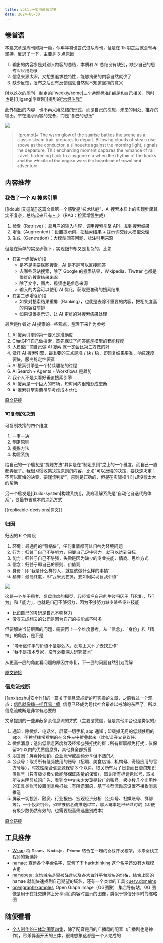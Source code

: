 ```yaml
---
title: vol1.一切创造皆混搭
date: 2024-06-30
---
```


## 卷首语

本篇文章是周刊的第一篇，今年年初也尝试过写周刊，但是在 15 期之后就没有再坚持，反思了一下，主要是 3 点原因

1. 输出的内容多是对别人内容的总结，本质和 AI 总结没有缺别，缺少自己的思考和应用场景
2. 信息来源太窄，又想要追求独特性，能够摘录的内容自然就少了
3. 缺少反馈，发布之后没有反馈信息自然就不知道坚持的意义

所以这次的周刊，制定的[[weekly/home|三个选题标准]]都是和自己相关，同时也是[[lijigang|李继刚]]提到的[“六经注我”](https://web.okjike.com/originalPost/6639fc6fa922aa28d0faff72)

此外输出的内容，也不再采用总结的形式，而是自己的感想、未来的用处、推荐的理由，不在追求内容的完备，而是“自己的想法”

![](https://notesimgs.oss-cn-shanghai.aliyuncs.com/img/202406291016462.jpg)

> [!prompt]+
> The warm glow of the sunrise bathes the scene as a classic steam train prepares to depart. Billowing clouds of steam rise above as the conductor, a silhouette against the morning light, signals the departure. This enchanting moment captures the romance of rail travel, harkening back to a bygone era when the rhythm of the tracks and the whistle of the engine were the heartbeat of travel and adventure.

## 内容推荐

### 我做了一个 AI 搜索引擎

[[idoubi|艾逗笔]]这篇文章第一个感受是“技术祛魅”，AI 搜索本质上的实现步骤其实不复杂，总结起来只有三步（RAG：检索增强生成）

1. 检索（Retrieve）：拿用户的输入内容，调用搜索引擎 API，拿到搜索结果
2. 增强（Augmented）：设置提示词，把检索结果 + 提示词交给大模型处理
3. 生成（Generation）：大模型回答问题，标注引用来源

但是在简单的实现步骤下，实现细节却又是复杂的，比如

- 在第一步搜索阶段
  - 是不是需要联网搜索，AI 是不是可以直接回答
  - 去哪些网站搜索，除了 Google 的搜索结果，Wikipedia、Tiwtter 也都是很好的搜索结果来源
  - 除了文字，图片、视频也是信息来源
  - 输入的内容可以使用 AI 优化，获取更准确的搜索结果
- 在第二步增强阶段
  - 如果对搜索结果重排（Ranking），也就是去除不重要的内容，把相关度高的内容往前排
  - 如果设置提示词，让 AI 更好的对搜索结果处理

最后是作者对 AI 搜索的一些观点，整理下来作为参考

1. AI 搜索引擎的第一要义是准确度
2. ChatGPT自己做搜索，首先保证了问答底座模型的智能程度
3. 大模型厂商自己做 AI 搜索 就一定会比第三方做的好
4. 做好 AI 搜索引擎，最重要的三点是准 / 快 / 稳，即回复结果要准，响应速度要快，服务稳定性要高
5. AI 搜索引擎是一个持续雕花的过程
6. AI Search + Agents + Workflows 是趋势
7. 我个人不是太看好垂直搜索引擎
8. AI 搜索是一个巨大的市场，短时间内很难形成垄断
9. AI 搜索引擎需要尽早考虑成本优化

[原文链接](https://idoubi.cc/posts/ai-search-engine/)

### 可复制的决策

可复制决策的四个维度

1. 一事一决
2. 制定原则
3. 提炼方法
4. 构建系统

给自己的一个启发是“提炼方法”其实是在“制定原则”之上的一个维度，而自己一直都弄反了。我很习惯收集决策原则的内容，比如“可以反悔的决策，要快速决定；不可以反悔的决策，要谨慎判断”，原则是正确的，但是在实际操作时却没有太大的帮助

另一个启发是[[build-system|构建系统]]，我的理解系统是“自动化自迭代的体系”，是最节省成本的决策方式

[[replicable-decisions|原文]]

### 归因

归因的 6 个阶段

1. 环境：最通用的“背锅侠”，任何事情都可以归咎为环境问题
2. 行为：归咎于自己不够努力，只要自己足够努力，就可以达到目标
3. 能力：归咎于自己不够强，失败是因为缺少的专业技能、情商、思维方式
4. 信念：归咎于即自己的原则、价值观
5. 身份：即“我是什么样的人，就应该做什么样的事情”
6. 精神：最高维度，即“我来到世界，要如何实现自我价值”

![](https://notesimgs.oss-cn-shanghai.aliyuncs.com/img/202406300804472.webp)

这是一个关于思考、复盘维度的模型，我经常把自己的失败归因于「环境」、「行为」和「能力」，也就是自己不够努力，因为不够努力缺少某些专业技能

- 比如自己的考研是自己不够努力
- 没有去成想去的公司是因为自己的技能点不够多

但要解决当前层面的问题，需要再上一个维度思考，从「信念」、「身份」和「精神」的角度，是不是

- “考研这件事的价值不是那么大，没考上大不了去找工作”
- “我不是技术专家，没有必要深入研究技术”

从更高一层的角度看问题的原因并修复，下一层的问题自然引刃而解

[原文链接](https://mp.weixin.qq.com/s/6sZYFn39tg5_zPAiC7cFyQ)

### 信息流戒断

[[anxiaozhu|安小竹]]的一篇关于信息流戒断的可实操的文章，之前看过一个观点：[信息就像糖一样容易上瘾](https://www.ruanyifeng.com/blog/2024/06/weekly-issue-306.html), 信息已经成为现代社会最难以戒除的东西了，所以信息流戒断是非常有必要的

文章提到的一些屏蔽多余信息流的方式（主要是微信，但是其他平台也是类似的）

1. 通知：除微信、电话外，屏蔽一切手机 app 通知；卸载掉无用的低频使用的 app，不希望经常看到的在文件夹中折叠起来（比如证券交易软件）
2. 微信消息：退出低信息密度群及经常@强打扰的群；所有群聊都免打扰；仅保留3个以内的优质信息群，其他群全部折叠
3. 朋友圈：屏蔽掉营销、企业账号或高频分享但不熟的人
4. 公众号：取关所有低频使用的账号（招聘、美食店铺、机构号、奇怪应用的官方号等），时效性聚合信息源保留 3 个以内，取关所有为了日更而日更的知识类账号（只有极少极少数能够保证质量的保留），取关所有标题党账号，取关所有未明显标识广告、看到文中文末才发现是软广的账号，极少数几个实用性的工具类账号设置消息免打扰；有所遗漏的，基于推荐流动态设置不接收消息推送
5. 屏蔽一切投资、融资、行业报告、宏观经济分析（公众号、社媒账号、群聊等），一个投资机会，如果被信息流推送过来，那大概率是已经过时的（即便有极少数仍然有效的，也需要极高筛选鉴别成本）

[原文链接](https://mp.weixin.qq.com/s/XKBamAxi5-taPjwLnE4BwA)

## 工具推荐

- [Wasp](https://wasp-lang.dev/): 将 React、Node.js、Prisma 结合在一起的全栈开发框架，未来全栈工程师的新选择
- [namae](https://namae.dev/): 查询各个平台名字，查询了下 hackthinking 这个名字还没有大规模占用
- [namebeta](https://namebeta.com/): 查询域名是否被注册以及各大海外平台域名的价格，结合上面的 namae 就能快速找到自己期望的域名，还有一个类似的工具 [query.domains](https://query.domains/)
- [opengraphexamples](https://opengraphexamples.com/): Open Graph Image（OG图像） 集合导航站，OG 图像是用于在社交媒体上分享网页内容时显示的图像，类似于微信分享时的缩略图

## 随便看看

- [个人制作的三体动画第四集](https://www.bilibili.com/video/BV1z1421r7Cg/)，除了配音是用的广播剧的配音（广播剧也是神作），秒杀异画开天的三体，很难想象这都是一个人完成的

